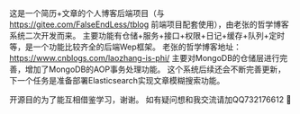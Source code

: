这是一个简历+文章的个人博客后端项目（与 https://gitee.com/FalseEndLess/tblog 前端项目配套使用），由老张的哲学博客系统二次开发而来。
主要功能有仓储+服务+接口+权限+日记+缓存+队列+定时等，是一个功能比较齐全的后端Wep框架。
老张的哲学博客地址：https://www.cnblogs.com/laozhang-is-phi/
主要对MongoDB的仓储层进行完善，增加了MongoDB的AOP事务处理功能。
这个系统后续还会不断完善更新，下一个任务是准备部署Elasticsearch实现文章模糊搜索功能。

开源目的为了能互相借鉴学习，谢谢。
如有疑问想和我交流请加QQ732176612 :pray: 
